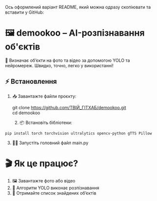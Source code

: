 Ось оформлений варіант README, який можна одразу скопіювати та вставити у GitHub:

# 🖼 demookoo – AI-розпізнавання об'єктів  

🎯 Визначає об’єкти на фото та відео за допомогою YOLO та нейромереж. Швидко, точно, легко у використанні!  

## ⚡ Встановлення  

1. 📥 Завантажте файли проєкту:  

   git clone https://github.com/ТВІЙ_ГІТХАБ/demookoo.git  
   cd demookoo

	2.	📦 Встановіть бібліотеки:
```sh
pip install torch torchvision ultralytics opencv-python gTTS Pillow 
```
	
 3.	🏃‍♂️ Запустіть головний файл main.py



# 🎬 Як це працює? 

1.	🖼 Завантажте фото або відео
2.	🧠 Алгоритм YOLO виконає розпізнавання
3.	📌 Отримайте список знайдених об’єктів
